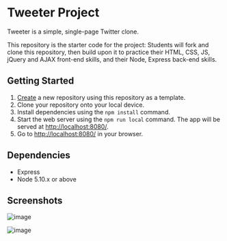 # Tweeter Project

Tweeter is a simple, single-page Twitter clone.

This repository is the starter code for the project: Students will fork and clone this repository, then build upon it to practice their HTML, CSS, JS, jQuery and AJAX front-end skills, and their Node, Express back-end skills.

## Getting Started

1. [Create](https://docs.github.com/en/repositories/creating-and-managing-repositories/creating-a-repository-from-a-template) a new repository using this repository as a template.
2. Clone your repository onto your local device.
3. Install dependencies using the `npm install` command.
3. Start the web server using the `npm run local` command. The app will be served at <http://localhost:8080/>.
4. Go to <http://localhost:8080/> in your browser.

## Dependencies

- Express
- Node 5.10.x or above

## Screenshots

![image](https://user-images.githubusercontent.com/99042142/162553118-f6d098c5-eca2-48cb-bf93-1c85fdb440d5.png)

![image](https://user-images.githubusercontent.com/99042142/162553217-bc8f97ec-1066-4e4a-9fae-11b29b8a53de.png)
